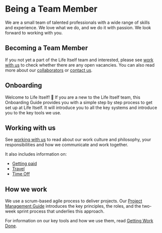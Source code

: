 # Being a Team Member 

We are a small team of talented professionals with a wide range of skills and experience. We love what we do, and we do it with passion. We look forward to working with you. 

## Becoming a Team Member

If you not yet a part of the Life Itself team and interested, please see [work with us](https://lifeitself.us/jobs/) to check whether there are any open vacancies. You can also read more about our [collaborators](https://lifeitself.us/collaborators/) or [contact us](https://lifeitself.us/contact/). 

## Onboarding 

Welcome to Life Itself! 🌱 
If you are a new to the Life Itself team, this Onboarding Guide provides you with a simple step by step process to get set up at Life Itself. It will introduce you to all the key systems and introduce you to the key tools we use. 

## Working with us 

See [working with us](https://tao.lifeitself.us/working-with-us) to read about our work culture and philosophy, your responsibilities and how we communicate and work together. 

It also includes information on:

* [Getting paid](https://tao.lifeitself.us/working-with-us/#getting-paid) 
* [Travel](https://tao.lifeitself.us/working-with-us/#expenses-and-travel)
* [Time Off](https://tao.lifeitself.us/working-with-us/#time-off)

## How we work

We use a scrum-based agile process to deliver projects. Our [Project Management Guide](https://tao.lifeitself.us/project-management%20/) introduces the key principles, the roles, and the two-week sprint process that underlies this approach.

For information on our key tools and how we use them, read [Getting Work Done](). 

